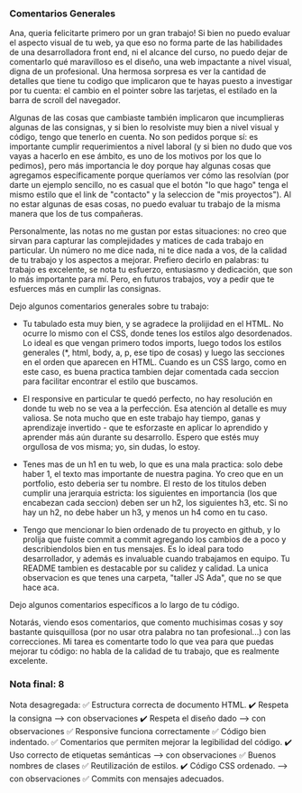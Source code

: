 ### Comentarios Generales

Ana, queria felicitarte primero por un gran trabajo! Si bien no puedo evaluar el aspecto visual de tu web, ya que eso no forma parte de las habilidades de una desarrolladora front end, ni el alcance del curso, no puedo dejar de comentarlo qué maravilloso es el diseño, una web impactante a nivel visual, digna de un profesional. Una hermosa sorpresa es ver la cantidad de detalles que tiene tu codigo que implicaron que te hayas puesto a investigar por tu cuenta: el cambio en el pointer sobre las tarjetas, el estilado en la barra de scroll del navegador. 

Algunas de las cosas que cambiaste también implicaron que incumplieras algunas de las consignas, y si bien lo resolviste muy bien a nivel visual y código, tengo que tenerlo en cuenta. No son pedidos porque sí: es importante cumplir requerimientos a nivel laboral (y si bien no dudo que vos vayas a hacerlo en ese ámbito, es uno de los motivos por los que lo pedimos), pero más importancia le doy porque hay algunas cosas que agregamos específicamente porque queríamos ver cómo las resolvían (por darte un ejemplo sencillo, no es casual que el botón "lo que hago" tenga el mismo estilo que el link de "contacto" y la seleccion de "mis proyectos"). Al no estar algunas de esas cosas, no puedo evaluar tu trabajo de la misma manera que los de tus compañeras. 

Personalmente, las notas no me gustan por estas situaciones: no creo que sirvan para capturar las complejidades y matices de cada trabajo en particular. Un número no me dice nada, ni te dice nada a vos, de la calidad de tu trabajo y los aspectos a mejorar. Prefiero decirlo en palabras: tu trabajo es excelente, se nota tu esfuerzo, entusiasmo y dedicación, que son lo más importante para mí. Pero, en futuros trabajos, voy a pedir que te esfuerces más en cumplir las consignas. 

Dejo algunos comentarios generales sobre tu trabajo: 

- Tu tabulado esta muy bien, y se agradece la prolijidad en el HTML. No ocurre lo mismo con el CSS, donde tenes los estilos algo desordenados. Lo ideal es que vengan primero todos imports, luego todos los estilos generales (*, html, body, a, p, ese tipo de cosas) y luego las secciones en el orden que aparecen en HTML. Cuando es un CSS largo, como en este caso, es buena practica tambien dejar comentada cada seccion para facilitar encontrar el estilo que buscamos. 

- El responsive en particular te quedó perfecto, no hay resolución en donde tu web no se vea a la perfección. Esa atención al detalle es muy valiosa. Se nota mucho que en este trabajo hay tiempo, ganas y aprendizaje invertido - que te esforzaste en aplicar lo aprendido y aprender más aún durante su desarrollo. Espero que estés muy orgullosa de vos misma; yo, sin dudas, lo estoy. 

- Tenes mas de un h1 en tu web, lo que es una mala practica: solo debe haber 1, el texto mas importante de nuestra pagina. Yo creo que en un portfolio, esto deberia ser tu nombre. El resto de los titulos deben cumplir una jerarquia estricta: los siguientes en importancia (los que encabezan cada seccion) deben ser un h2, los siguientes h3, etc. Si no hay un h2, no debe haber un h3, y menos un h4 como en tu caso. 

- Tengo que mencionar lo bien ordenado de tu proyecto en github, y lo prolija que fuiste commit a commit agregando los cambios de a poco y describiendolos bien en tus mensajes. Es lo ideal para todo desarrollador, y además es invaluable cuando trabajamos en equipo. Tu README tambien es destacable por su calidez y calidad. La unica observacion es que tenes una carpeta, "taller JS Ada", que no se que hace aca. 

Dejo algunos comentarios específicos a lo largo de tu código. 

Notarás, viendo esos comentarios, que comento muchisimas cosas y soy bastante quisquillosa (por no usar otra palabra no tan profesional...) con las correcciones. Mi tarea es comentarte todo lo que vea para que puedas mejorar tu código: no habla de la calidad de tu trabajo, que es realmente excelente. 


### Nota final: 8

Nota desagregada: 
✅ Estructura correcta de documento HTML.
✔️ Respeta la consigna --> con observaciones
✔️ Respeta el diseño dado --> con observaciones
✅ Responsive funciona correctamente
✅ Código bien indentado. 
✅ Comentarios que permiten mejorar la legibilidad del código.
✔️ Uso correcto de etiquetas semánticas --> con observaciones
✅ Buenos nombres de clases 
✅ Reutilización de estilos.
✔️ Código CSS ordenado. --> con observaciones
✅ Commits con mensajes adecuados.
